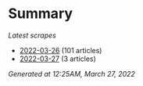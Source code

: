 # Summary
*Latest scrapes*
* [2022-03-26](https://github.com/nuuuwan/news_lk/blob/data/news_lk.2022-03-26.json) (101 articles)
* [2022-03-27](https://github.com/nuuuwan/news_lk/blob/data/news_lk.2022-03-27.json) (3 articles)

*Generated at 12:25AM, March 27, 2022*